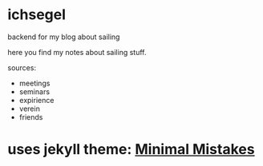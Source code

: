 # ichsegel
backend for my blog about sailing

here you find my notes about sailing stuff.

sources:
  - meetings
  - seminars
  - expirience
  - verein
  - friends

# uses jekyll theme: [Minimal Mistakes](https://mmistakes.github.io/minimal-mistakes/)
